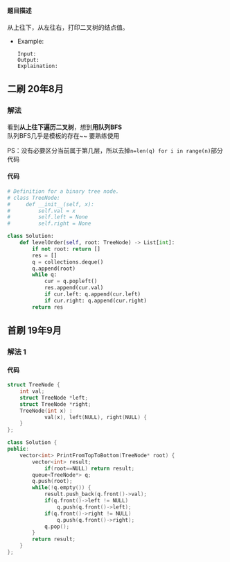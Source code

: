 ## 
#### 题目描述
从上往下，从左往右，打印二叉树的结点值。

- Example:
    ```
    Input: 
    Output: 
    Explaination:
    ```  

## 二刷 20年8月
### 解法
看到**从上往下遍历二叉树**，想到**用队列BFS**  
队列BFS几乎是模板的存在~~ 要熟练使用  

PS：没有必要区分当前属于第几层，所以去掉`n=len(q) for i in range(n)`部分代码
#### 代码
```python
# Definition for a binary tree node.
# class TreeNode:
#     def __init__(self, x):
#         self.val = x
#         self.left = None
#         self.right = None

class Solution:
    def levelOrder(self, root: TreeNode) -> List[int]:
        if not root: return []
        res = []
        q = collections.deque()
        q.append(root)
        while q:
            cur = q.popleft()
            res.append(cur.val)
            if cur.left: q.append(cur.left)
            if cur.right: q.append(cur.right)
        return res
```


## 首刷 19年9月
### 解法 1
#### 代码
```cpp
struct TreeNode {
	int val;
	struct TreeNode *left;
	struct TreeNode *right;
	TreeNode(int x) :
			val(x), left(NULL), right(NULL) {
	}
};

class Solution {
public:
    vector<int> PrintFromTopToBottom(TreeNode* root) {
        vector<int> result;
            if(root==NULL) return result;
        queue<TreeNode*> q;
        q.push(root);
        while(!q.empty()) {
            result.push_back(q.front()->val);
            if(q.front()->left != NULL)
                q.push(q.front()->left);
            if(q.front()->right != NULL)
                q.push(q.front()->right);
            q.pop();
        }
        return result;
    }
};

```